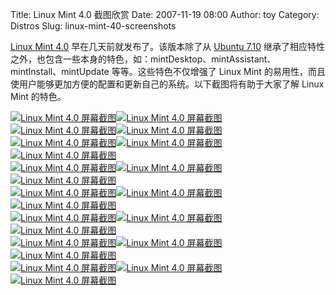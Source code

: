 Title: Linux Mint 4.0 截图欣赏
Date: 2007-11-19 08:00
Author: toy
Category: Distros
Slug: linux-mint-40-screenshots

[Linux Mint
4.0](http://linuxtoy.org/archives/linux-mint-40-released.html)
早在几天前就发布了。该版本除了从 [Ubuntu
7.10](http://linuxtoy.org/archives/ubuntu-710-gutsy-gibbon-released.html)
继承了相应特性之外，也包含一些本身的特色，如：mintDesktop、mintAssistant、mintInstall、mintUpdate
等等。这些特色不仅增强了 Linux Mint
的易用性，而且使用户能够更加方便的配置和更新自己的系统。以下截图将有助于大家了解
Linux Mint 的特色。

[![Linux Mint 4.0
屏幕截图](http://i.linuxtoy.org/i/lm/01-thumb.png)](http://i.linuxtoy.org/i/lm/01.png)[![Linux
Mint 4.0
屏幕截图](http://i.linuxtoy.org/i/lm/02-thumb.png)](http://i.linuxtoy.org/i/lm/02.png)  
[![Linux Mint 4.0
屏幕截图](http://i.linuxtoy.org/i/lm/03-thumb.png)](http://i.linuxtoy.org/i/lm/03.png)[![Linux
Mint 4.0
屏幕截图](http://i.linuxtoy.org/i/lm/04-thumb.png)](http://i.linuxtoy.org/i/lm/04.png)  
[![Linux Mint 4.0
屏幕截图](http://i.linuxtoy.org/i/lm/05-thumb.png)](http://i.linuxtoy.org/i/lm/05.png)[![Linux
Mint 4.0
屏幕截图](http://i.linuxtoy.org/i/lm/06-thumb.png)](http://i.linuxtoy.org/i/lm/06.png)[![Linux
Mint 4.0
屏幕截图](http://i.linuxtoy.org/i/lm/07-thumb.png)](http://i.linuxtoy.org/i/lm/07.png)  
[![Linux Mint 4.0
屏幕截图](http://i.linuxtoy.org/i/lm/08-thumb.png)](http://i.linuxtoy.org/i/lm/08.png)[![Linux
Mint 4.0
屏幕截图](http://i.linuxtoy.org/i/lm/09-thumb.png)](http://i.linuxtoy.org/i/lm/09.png)[![Linux
Mint 4.0
屏幕截图](http://i.linuxtoy.org/i/lm/10-thumb.png)](http://i.linuxtoy.org/i/lm/10.png)  
[![Linux Mint 4.0
屏幕截图](http://i.linuxtoy.org/i/lm/11-thumb.png)](http://i.linuxtoy.org/i/lm/11.png)[![Linux
Mint 4.0
屏幕截图](http://i.linuxtoy.org/i/lm/12-thumb.png)](http://i.linuxtoy.org/i/lm/12.png)[![Linux
Mint 4.0
屏幕截图](http://i.linuxtoy.org/i/lm/13-thumb.png)](http://i.linuxtoy.org/i/lm/13.png)  
[![Linux Mint 4.0
屏幕截图](http://i.linuxtoy.org/i/lm/14-thumb.png)](http://i.linuxtoy.org/i/lm/14.png)[![Linux
Mint 4.0
屏幕截图](http://i.linuxtoy.org/i/lm/15-thumb.png)](http://i.linuxtoy.org/i/lm/15.png)[![Linux
Mint 4.0
屏幕截图](http://i.linuxtoy.org/i/lm/16-thumb.png)](http://i.linuxtoy.org/i/lm/16.png)  
[![Linux Mint 4.0
屏幕截图](http://i.linuxtoy.org/i/lm/17-thumb.png)](http://i.linuxtoy.org/i/lm/17.png)[![Linux
Mint 4.0
屏幕截图](http://i.linuxtoy.org/i/lm/18-thumb.png)](http://i.linuxtoy.org/i/lm/18.png)[![Linux
Mint 4.0
屏幕截图](http://i.linuxtoy.org/i/lm/19-thumb.png)](http://i.linuxtoy.org/i/lm/19.png)  
[![Linux Mint 4.0
屏幕截图](http://i.linuxtoy.org/i/lm/20-thumb.png)](http://i.linuxtoy.org/i/lm/20.png)[![Linux
Mint 4.0
屏幕截图](http://i.linuxtoy.org/i/lm/21-thumb.png)](http://i.linuxtoy.org/i/lm/21.png)[![Linux
Mint 4.0
屏幕截图](http://i.linuxtoy.org/i/lm/22-thumb.png)](http://i.linuxtoy.org/i/lm/22.png)
